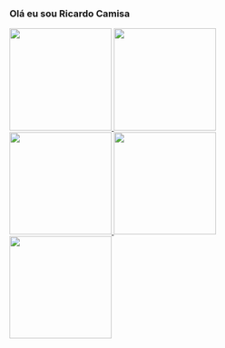 ### Olá eu sou Ricardo Camisa

<div>
    <a href="https://github.com/ricardocamisa">
    <img height="180em" src="https://github-readme-stats.vercel.app/api?username=ricardocamisa&show_icons=true&theme=radical&include_all_commits=true&count_private=true"/>
    <img height="180em" src="https://github-readme-stats.vercel.app/api/pin/?username=ricardocamisa&repo=Axios&theme=radical"/>
    <img height="180em" src="https://github-readme-stats.vercel.app/api/top-langs/?username=ricardocamisa&langs_count=8&theme=radical"/>
    <img height="180em" src="https://github-readme-stats.vercel.app/api/pin/?username=ricardocamisa&repo=clsTextbox&theme=radical"/>
    <img height="180em" src="https://github-readme-stats.vercel.app/api/pin/?username=ricardocamisa&repo=AdminVBA&theme=radical"/>
</div>

<!--
**ricardocamisa/ricardocamisa** is a ✨ _special_ ✨ repository because its `README.md` (this file) appears on your GitHub profile.

Here are some ideas to get you started:

- 🔭 I’m currently working on ...
- 🌱 I’m currently learning ...
- 👯 I’m looking to collaborate on ...
- 🤔 I’m looking for help with ...
- 💬 Ask me about ...
- 📫 How to reach me: ...
- 😄 Pronouns: ...
- ⚡ Fun fact: ...
-->


